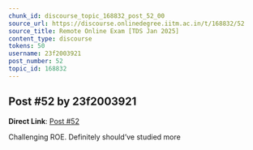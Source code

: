 ```yaml
---
chunk_id: discourse_topic_168832_post_52_00
source_url: https://discourse.onlinedegree.iitm.ac.in/t/168832/52
source_title: Remote Online Exam [TDS Jan 2025]
content_type: discourse
tokens: 50
username: 23f2003921
post_number: 52
topic_id: 168832
---
```


## Post #52 by 23f2003921

**Direct Link**: [Post #52](https://discourse.onlinedegree.iitm.ac.in/t/168832/52)

Challenging ROE. Definitely should’ve studied more
